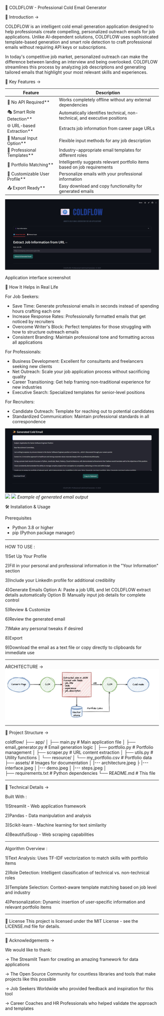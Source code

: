📧 COLDFLOW - Professional Cold Email Generator

🌟 Introduction ->

COLDFLOW is an intelligent cold email generation application designed to help professionals create compelling, personalized outreach emails for job applications. Unlike AI-dependent solutions, COLDFLOW uses sophisticated template-based generation and smart role detection to craft professional emails without requiring API keys or subscriptions.

In today's competitive job market, personalized outreach can make the difference between landing an interview and being overlooked. COLDFLOW streamlines this process by analyzing job descriptions and generating tailored emails that highlight your most relevant skills and experiences.

🎯 Key Features ->

| Feature | Description |
|---------|-------------|
| 🔐 No API Required** | Works completely offline without any external dependencies |
| 🎭 Smart Role Detection** | Automatically identifies technical, non-technical, and executive positions |
| 🌐 URL-based Extraction** | Extracts job information from career page URLs |
| 📝 Manual Input Option** | Flexible input methods for any job description |
| 🎨 Professional Templates** | Industry-appropriate email templates for different roles |
| 🔗 Portfolio Matching** | Intelligently suggests relevant portfolio items based on job requirements |
| 💼 Customizable User Profile** | Personalize emails with your professional information |
| 📤 Export Ready** | Easy download and copy functionality for generated emails |

![COLDFLOW Interface](assets/interface.jpg)

Application interface screenshot

 🚀 How It Helps in Real Life

 For Job Seekers:
- Save Time: Generate professional emails in seconds instead of spending hours crafting each one
- Increase Response Rates: Professionally formatted emails that get noticed by recruiters
- Overcome Writer's Block: Perfect templates for those struggling with how to structure outreach emails
- Consistent Branding: Maintain professional tone and formatting across all applications

 For Professionals:
- Business Development: Excellent for consultants and freelancers seeking new clients
- Net Outreach: Scale your job application process without sacrificing quality
- Career Transitioning: Get help framing non-traditional experience for new industries
- Executive Search: Specialized templates for senior-level positions

 For Recruiters:
- Candidate Outreach: Template for reaching out to potential candidates
- Standardized Communication: Maintain professional standards in all correspondence

![Usage Demo](assets/demo.jpg)
![](assets/demo1.jpg)
![](assets/demo2.jpg)
*Example of generated email output*

 🛠️ Installation & Usage

 Prerequisites
- Python 3.8 or higher
- pip (Python package manager)
  
----------------------------------------------------------------------------------------------------------------------------------------------------------------------------------------------------------------

HOW TO USE :

1)Set Up Your Profile

2)Fill in your personal and professional information in the "Your Information" section

3)Include your LinkedIn profile for additional credibility

4)Generate Emails
Option A: Paste a job URL and let COLDFLOW extract details automatically
Option B: Manually input job details for complete control

5)Review & Customize

6)Review the generated email

7)Make any personal tweaks if desired

8)Export

9)Download the email as a text file or copy directly to clipboards for immediate use

----------------------------------------------------------------------------------------------------------------------------------------------------------------------------------------------------------------

ARCHITECTURE ->
![Hand drawn representation](assets/architecture.jpg)

----------------------------------------------------------------------------------------------------------------------------------------------------------------------------------------------------------------

📁 Project Structure ->

coldflow/
├── app/
│   ├── main.py              # Main application file
│   ├── email_generator.py   # Email generation logic
│   ├── portfolio.py         # Portfolio management
│   ├── scraper.py           # URL content extraction
│   ├── utils.py             # Utility functions
│   └── resource/
│       └── my_portfolio.csv # Portfolio data
├── assets/  # Images for documentation
│   |--- architecture.jpeg
├   |--- interface.jpeg
│   |--- demo.jpeg
│   |--- steps.jpeg
│  
├── requirements.txt         # Python dependencies
└── README.md               # This file

----------------------------------------------------------------------------------------------------------------------------------------------------------------------------------------------------------------

🔧 Technical Details ->

Built With :

1)Streamlit - Web application framework

2)Pandas - Data manipulation and analysis

3)Scikit-learn - Machine learning for text similarity

4)BeautifulSoup - Web scraping capabilities

----------------------------------------------------------------------------------------------------------------------------------------------------------------------------------------------------------------

Algorithm Overview :

1)Text Analysis: Uses TF-IDF vectorization to match skills with portfolio items

2)Role Detection: Intelligent classification of technical vs. non-technical roles

3)Template Selection: Context-aware template matching based on job level and industry

4)Personalization: Dynamic insertion of user-specific information and relevant portfolio items

---------------------------------------------------------------------------------------------------------------------------------------------------------------------------------------------------------------

📄 License
This project is licensed under the MIT License - see the LICENSE.md file for details.

---------------------------------------------------------------------------------------------------------------------------------------------------------------------------------------------------------------

🙏 Acknowledgements ->

We would like to thank:

-> The Streamlit Team for creating an amazing framework for data applications

-> The Open Source Community for countless libraries and tools that make projects like this possible

-> Job Seekers Worldwide who provided feedback and inspiration for this tool

-> Career Coaches and HR Professionals who helped validate the approach and templates









